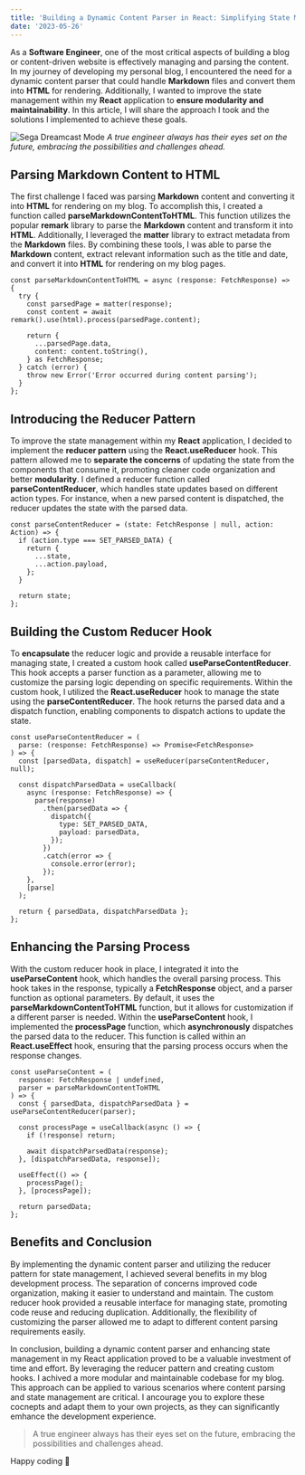 ```yaml
---
title: 'Building a Dynamic Content Parser in React: Simplifying State Management and Enhancing Modularity'
date: '2023-05-26'
---
```


As a **Software Engineer**, one of the most critical aspects of building a blog or content-driven website is effectively managing and parsing the content. In my journey of developing my personal blog, I encountered the need for a dynamic content parser that could handle **Markdown** files and convert them into **HTML** for rendering. Additionally, I wanted to improve the state management within my **React** application to **ensure modularity and maintainability**. In this article, I will share the approach I took and the solutions I implemented to achieve these goals.

![Sega Dreamcast Mode](/images/Sega_Dreamcast_MODE_Easy_Access_SATA_Adapter_Mounting_Kit_with_M.2_Support_2__40232.webp)
_A true engineer always has their eyes set on the future, embracing the possibilities and challenges ahead._

## Parsing Markdown Content to HTML

The first challenge I faced was parsing **Markdown** content and converting it into **HTML** for rendering on my blog. To accomplish this, I created a function called **parseMarkdownContentToHTML**. This function utilizes the popular **remark** library to parse the **Markdown** content and transform it into **HTML**. Additionally, I leveraged the **matter** library to extract metadata from the **Markdown** files. By combining these tools, I was able to parse the **Markdown** content, extract relevant information such as the title and date, and convert it into **HTML** for rendering on my blog pages.

```
const parseMarkdownContentToHTML = async (response: FetchResponse) => {
  try {
    const parsedPage = matter(response);
    const content = await remark().use(html).process(parsedPage.content);

    return {
      ...parsedPage.data,
      content: content.toString(),
    } as FetchResponse;
  } catch (error) {
    throw new Error('Error occurred during content parsing');
  }
};
```

## Introducing the Reducer Pattern

To improve the state management within my **React** application, I decided to implement the **reducer pattern** using the **React.useReducer** hook. This pattern allowed me to **separate the concerns** of updating the state from the components that consume it, promoting cleaner code organization and better **modularity**. I defined a reducer function called **parseContentReducer**, which handles state updates based on different action types. For instance, when a new parsed content is dispatched, the reducer updates the state with the parsed data.

```
const parseContentReducer = (state: FetchResponse | null, action: Action) => {
  if (action.type === SET_PARSED_DATA) {
    return {
      ...state,
      ...action.payload,
    };
  }

  return state;
};
```

## Building the Custom Reducer Hook

To **encapsulate** the reducer logic and provide a reusable interface for managing state, I created a custom hook called **useParseContentReducer**. This hook accepts a parser function as a parameter, allowing me to customize the parsing logic depending on specific requirements. Within the custom hook, I utilized the **React.useReducer** hook to manage the state using the **parseContentReducer**. The hook returns the parsed data and a dispatch function, enabling components to dispatch actions to update the state.

```
const useParseContentReducer = (
  parse: (response: FetchResponse) => Promise<FetchResponse>
) => {
  const [parsedData, dispatch] = useReducer(parseContentReducer, null);

  const dispatchParsedData = useCallback(
    async (response: FetchResponse) => {
      parse(response)
        .then(parsedData => {
          dispatch({
            type: SET_PARSED_DATA,
            payload: parsedData,
          });
        })
        .catch(error => {
          console.error(error);
        });
    },
    [parse]
  );

  return { parsedData, dispatchParsedData };
};
```

## Enhancing the Parsing Process

With the custom reducer hook in place, I integrated it into the **useParseContent** hook, which handles the overall parsing process. This hook takes in the response, typically a **FetchResponse** object, and a parser function as optional parameters. By default, it uses the **parseMarkdownContentToHTML** function, but it allows for customization if a different parser is needed. Within the **useParseContent** hook, I implemented the **processPage** function, which **asynchronously** dispatches the parsed data to the reducer. This function is called within an **React.useEffect** hook, ensuring that the parsing process occurs when the response changes.

```
const useParseContent = (
  response: FetchResponse | undefined,
  parser = parseMarkdownContentToHTML
) => {
  const { parsedData, dispatchParsedData } = useParseContentReducer(parser);

  const processPage = useCallback(async () => {
    if (!response) return;

    await dispatchParsedData(response);
  }, [dispatchParsedData, response]);

  useEffect(() => {
    processPage();
  }, [processPage]);

  return parsedData;
};
```

## Benefits and Conclusion

By implementing the dynamic content parser and utilizing the reducer pattern for state management, I achieved several benefits in my blog development process. The separation of concerns improved code organization, making it easier to understand and maintain. The custom reducer hook provided a reusable interface for managing state, promoting code reuse and reducing duplication. Additionally, the flexibility of customizing the parser allowed me to adapt to different content parsing requirements easily.

In conclusion, building a dynamic content parser and enhancing state management in my React application proved to be a valuable investment of time and effort. By leveraging the reducer pattern and creating custom hooks. I achived a more modular and maintainable codebase for my blog. This approach can be applied to various scenarios where content parsing and state management are critical. I ancourage you to explore these cocnepts and adapt them to your own projects, as they can significantly emhance the development experience.

> A true engineer always has their eyes set on the future, embracing the possibilities and challenges ahead.

Happy coding 🙂
